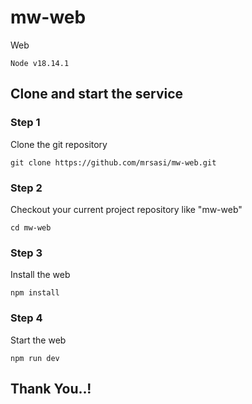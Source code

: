 # mw-web
Web
```
Node v18.14.1
```
## Clone and start the service
### Step 1
Clone the git repository
```
git clone https://github.com/mrsasi/mw-web.git
```
### Step 2
Checkout your current project repository like "mw-web"
```
cd mw-web
```
### Step 3
Install the web
```
npm install
```
### Step 4
Start the web
```
npm run dev
```

## Thank You..!